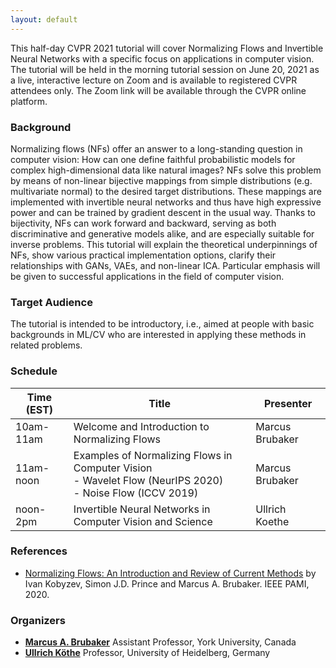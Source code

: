 ```yaml
---
layout: default
---
```


This half-day CVPR 2021 tutorial will cover Normalizing Flows and Invertible Neural Networks with a specific focus on applications in computer vision.  The tutorial will be held in the morning tutorial session on June 20, 2021 as a live, interactive lecture on Zoom and is available to registered CVPR attendees only.  The Zoom link will be available through the CVPR online platform.


### Background 

Normalizing flows (NFs) offer an answer to a long-standing question in computer vision: 
How can one define faithful probabilistic models for complex high-dimensional data like natural images?
NFs solve this problem by means of non-linear bijective mappings from simple distributions (e.g. multivariate normal) to the desired target distributions.
These mappings are implemented with invertible neural networks and thus have high expressive power and can be trained by gradient descent in the usual way.
Thanks to bijectivity, NFs can work forward and backward, serving as both discriminative and generative models alike, and are especially suitable for inverse problems.
This tutorial will explain the theoretical underpinnings of NFs, show various practical implementation options, clarify their relationships with GANs, VAEs, and non-linear ICA.
Particular emphasis will be given to successful applications in the field of computer vision.


### Target Audience
The tutorial is intended to be introductory, i.e., aimed at people with basic backgrounds in ML/CV who are interested in applying these methods in related problems.


### Schedule

| Time (EST) | Title                                                                                                         | Presenter       |
|------------|---------------------------------------------------------------------------------------------------------------|-----------------|
| 10am-11am  | Welcome and Introduction to Normalizing Flows                                                                 | Marcus Brubaker |
| 11am-noon  | Examples of Normalizing Flows in Computer Vision<br>- Wavelet Flow (NeurIPS 2020)<br>- Noise Flow (ICCV 2019) | Marcus Brubaker |
| noon-2pm   | Invertible Neural Networks in Computer Vision and Science                                                     | Ullrich Koethe  |

### References
- [Normalizing Flows: An Introduction and Review of Current Methods](https://arxiv.org/abs/1908.09257) by Ivan Kobyzev, Simon J.D. Prince and Marcus A. Brubaker. IEEE PAMI, 2020.

### Organizers
- [**Marcus A. Brubaker**](https://mbrubake.github.io) Assistant Professor, York University, Canada
- [**Ullrich Köthe**](https://hci.iwr.uni-heidelberg.de/vislearn/people/ullrich-koethe/) Professor, University of Heidelberg, Germany
